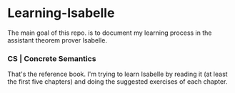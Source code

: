 # Learning-Isabelle

The main goal of this repo. is to document my learning process in the assistant theorem prover Isabelle.

### CS | Concrete Semantics
That's the reference book. I'm trying to learn Isabelle by reading it (at least the first five chapters) and doing the suggested exercises of each chapter.
